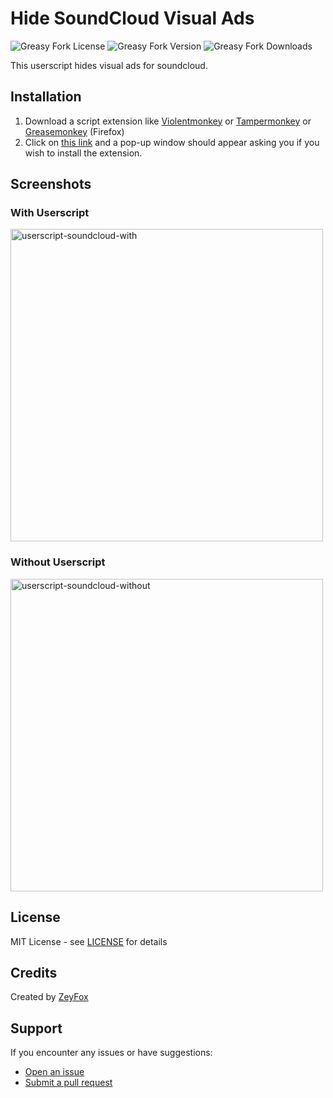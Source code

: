 # Hide SoundCloud Visual Ads

![Greasy Fork License](https://img.shields.io/greasyfork/l/554340)
![Greasy Fork Version](https://img.shields.io/greasyfork/v/554340)
![Greasy Fork Downloads](https://img.shields.io/greasyfork/dt/554340)


This userscript hides visual ads for soundcloud.

## Installation 

1. Download a script extension like [Violentmonkey](https://violentmonkey.github.io/) or [Tampermonkey](https://www.tampermonkey.net/) or [Greasemonkey](https://addons.mozilla.org/en-US/firefox/addon/greasemonkey/) (Firefox)
2. Click on [this link](https://raw.githubusercontent.com/ZeyFoxOFF/userscript-soundcloud/master/userscript-soundcloud.user.js) and a pop-up window should appear asking you if you wish to install the extension.

## Screenshots
### With Userscript
<img width="500" height="auto" alt="userscript-soundcloud-with" src="https://github.com/user-attachments/assets/64f196da-b191-427d-94a5-f18e6abb50dc" />

### Without Userscript
<img width="500" height="auto" alt="userscript-soundcloud-without" src="https://github.com/user-attachments/assets/12ee9b91-cbde-4033-8295-cc4f267ad0f2" />

## License

MIT License - see [LICENSE](LICENSE) for details

## Credits

Created by [ZeyFox](https://github.com/ZeyFoxOFF)

## Support

If you encounter any issues or have suggestions:
- [Open an issue](https://github.com/ZeyFoxOFF/userscript-soundcloud/issues)
- [Submit a pull request](https://github.com/ZeyFoxOFF/userscript-soundcloud/pulls)
